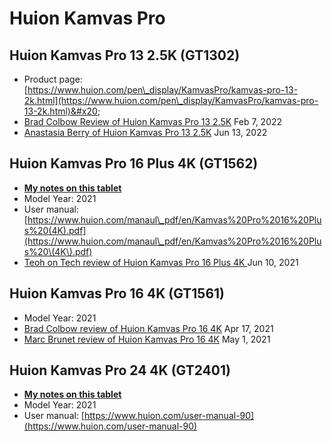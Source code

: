 # Huion Kamvas Pro

## Huion Kamvas Pro 13 2.5K (GT1302)

* Product page: [https://www.huion.com/pen\_display/KamvasPro/kamvas-pro-13-2k.html](https://www.huion.com/pen\_display/KamvasPro/kamvas-pro-13-2k.html)&#x20;
* [Brad Colbow Review of Huion Kamvas Pro 13 2.5K](https://youtu.be/8Zqmvccypuc) Feb 7, 2022
* [Anastasia Berry of Huion Kamvas Pro 13 2.5K](https://youtu.be/UXPdIF1cZp0) Jun 13, 2022

## Huion Kamvas Pro 16 Plus 4K (GT1562)

* [**My notes on this tablet**](7p-notes-huion-kamvas-pro-16-plus-4k-gt1562.md)
* Model Year: 2021
* User manual: [https://www.huion.com/manaul\_pdf/en/Kamvas%20Pro%2016%20Plus%20(4K).pdf](https://www.huion.com/manaul\_pdf/en/Kamvas%20Pro%2016%20Plus%20\(4K\).pdf)
* [Teoh on Tech review of Huion Kamvas Pro 16 Plus 4K ](https://www.youtube.com/watch?v=0sfbhhXoR8E)Jun 10, 2021

## Huion Kamvas Pro 16 4K (GT1561)

* Model Year: 2021
* [Brad Colbow review of Huion Kamvas Pro 16 4K](https://youtu.be/7P3RW0JxgPU) Apr 17, 2021&#x20;
* [Marc Brunet review of Huion Kamvas Pro 16 4K](https://youtu.be/KlBDEezxjiw) May 1, 2021

## Huion Kamvas Pro 24 4K (GT2401)

* [**My notes on this tablet**](../../../7p-notes/7p-notes-huion/7p-notes-huion-kamvas-pro-24-4k-gt2401.md)&#x20;
* Model Year: 2021
* User manual: [https://www.huion.com/user-manual-90](https://www.huion.com/user-manual-90)

